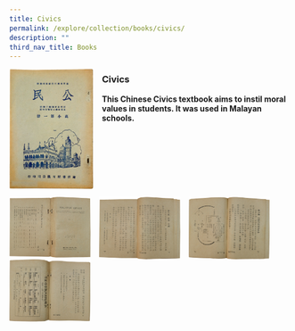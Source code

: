 ```yaml
---
title: Civics
permalink: /explore/collection/books/civics/
description: ""
third_nav_title: Books
---
```

<img src="/images/civics1.png" style="width:30%;margin-right:15px;" align = "left">

### **Civics**

<b>This Chinese Civics textbook aims to instil moral values in students. It was used in Malayan schools.</b>

<br clear="left">

<p><a href="https://staging.d1yxymztqoj7qn.amplifyapp.com/images/civics2.png">  
<img src="/images/civics2.png" style="width:29%;margin-right:15px;" align = "left">
</a></p>

<p><a href="https://staging.d1yxymztqoj7qn.amplifyapp.com/images/civics3.png">  
<img src="/images/civics3.png" style="width:29%;margin-right:15px;" align = "left">
</a></p>

<p><a href="https://staging.d1yxymztqoj7qn.amplifyapp.com/images/civics4.png">  
<img src="/images/civics4.png" style="width:29%;margin-right:15px;" align = "left">
</a></p>

<p><a href="https://staging.d1yxymztqoj7qn.amplifyapp.com/images/civics5.png">  
<img src="/images/civics5.png" style="width:29%;margin-right:15px;" align = "left">
</a></p>
